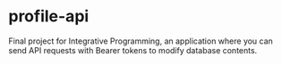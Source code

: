 # profile-api
Final project for Integrative Programming, an application where you can send API requests with Bearer tokens to modify database contents.
